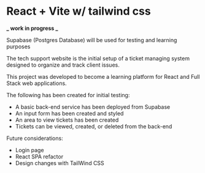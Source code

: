 # React + Vite w/ tailwind css

**_ work in progress _**

Supabase (Postgres Database) will be used for testing and learning purposes

The tech support website is the initial setup of a ticket managing system designed to
organize and track client issues.

This project was developed to become a learning platform for React and Full Stack web applications.

The following has been created for initial testing:

- A basic back-end service has been deployed from Supabase
- An input form has been created and styled
- An area to view tickets has been created
- Tickets can be viewed, created, or deleted from the back-end

Future considerations:

- Login page
- React SPA refactor
- Design changes with TailWind CSS
